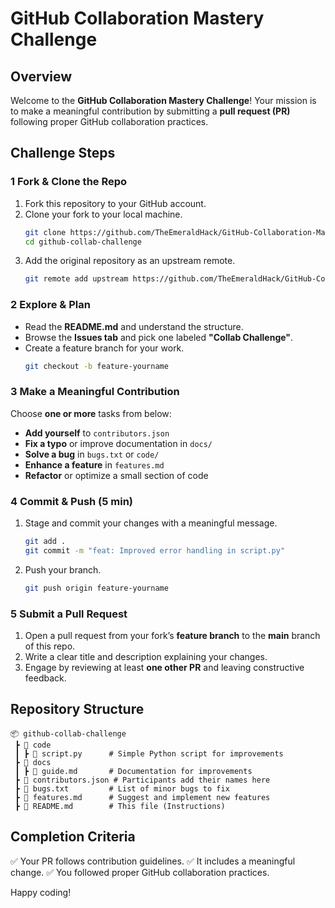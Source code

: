 # GitHub Collaboration Mastery Challenge

## Overview
Welcome to the **GitHub Collaboration Mastery Challenge**! Your mission is to make a meaningful contribution by submitting a **pull request (PR)** following proper GitHub collaboration practices. 

## Challenge Steps

### **1️ Fork & Clone the Repo**
1. Fork this repository to your GitHub account.
2. Clone your fork to your local machine.
   ```bash
   git clone https://github.com/TheEmeraldHack/GitHub-Collaboration-Mastery-Challenge.git
   cd github-collab-challenge
   ```
3. Add the original repository as an upstream remote.
   ```bash
   git remote add upstream https://github.com/TheEmeraldHack/GitHub-Collaboration-Mastery-Challenge.git
   ```

### **2️ Explore & Plan**
- Read the **README.md** and understand the structure.
- Browse the **Issues tab** and pick one labeled **"Collab Challenge"**.
- Create a feature branch for your work.
   ```bash
   git checkout -b feature-yourname
   ```

### **3️ Make a Meaningful Contribution**
Choose **one or more** tasks from below:
- **Add yourself** to `contributors.json`
- **Fix a typo** or improve documentation in `docs/`
- **Solve a bug** in `bugs.txt` or `code/`
- **Enhance a feature** in `features.md`
- **Refactor** or optimize a small section of code

### **4️ Commit & Push (5 min)**
1. Stage and commit your changes with a meaningful message.
   ```bash
   git add .
   git commit -m "feat: Improved error handling in script.py"
   ```
2. Push your branch.
   ```bash
   git push origin feature-yourname
   ```

### **5️ Submit a Pull Request**
1. Open a pull request from your fork’s **feature branch** to the **main** branch of this repo.
2. Write a clear title and description explaining your changes.
3. Engage by reviewing at least **one other PR** and leaving constructive feedback.

## Repository Structure
```
📦 github-collab-challenge
 ┣ 📂 code
 ┃ ┣ 📜 script.py      # Simple Python script for improvements
 ┣ 📂 docs
 ┃ ┣ 📜 guide.md       # Documentation for improvements
 ┣ 📜 contributors.json # Participants add their names here
 ┣ 📜 bugs.txt         # List of minor bugs to fix
 ┣ 📜 features.md      # Suggest and implement new features
 ┣ 📜 README.md        # This file (Instructions)
```

## Completion Criteria
✅ Your PR follows contribution guidelines.
✅ It includes a meaningful change.
✅ You followed proper GitHub collaboration practices.


Happy coding!
